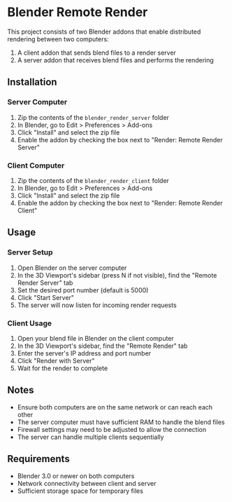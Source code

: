 # Blender Remote Render

This project consists of two Blender addons that enable distributed rendering between two computers:
1. A client addon that sends blend files to a render server
2. A server addon that receives blend files and performs the rendering

## Installation

### Server Computer
1. Zip the contents of the `blender_render_server` folder
2. In Blender, go to Edit > Preferences > Add-ons
3. Click "Install" and select the zip file
4. Enable the addon by checking the box next to "Render: Remote Render Server"

### Client Computer
1. Zip the contents of the `blender_render_client` folder
2. In Blender, go to Edit > Preferences > Add-ons
3. Click "Install" and select the zip file
4. Enable the addon by checking the box next to "Render: Remote Render Client"

## Usage

### Server Setup
1. Open Blender on the server computer
2. In the 3D Viewport's sidebar (press N if not visible), find the "Remote Render Server" tab
3. Set the desired port number (default is 5000)
4. Click "Start Server"
5. The server will now listen for incoming render requests

### Client Usage
1. Open your blend file in Blender on the client computer
2. In the 3D Viewport's sidebar, find the "Remote Render" tab
3. Enter the server's IP address and port number
4. Click "Render with Server"
5. Wait for the render to complete

## Notes
- Ensure both computers are on the same network or can reach each other
- The server computer must have sufficient RAM to handle the blend files
- Firewall settings may need to be adjusted to allow the connection
- The server can handle multiple clients sequentially

## Requirements
- Blender 3.0 or newer on both computers
- Network connectivity between client and server
- Sufficient storage space for temporary files 